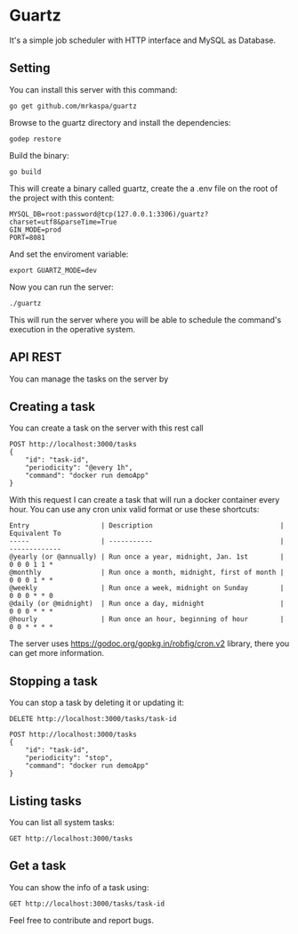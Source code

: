 # Guartz
It's a simple job scheduler with HTTP interface and MySQL as Database.

## Setting

You can install this server with this command:
```
go get github.com/mrkaspa/guartz
```
Browse to the guartz directory and install the dependencies:

```
godep restore
```
Build the binary:
```
go build
```
This will create a binary called guartz, create the a .env file on the root of the project with this content:
```
MYSQL_DB=root:password@tcp(127.0.0.1:3306)/guartz?charset=utf8&parseTime=True
GIN_MODE=prod
PORT=8081
```
And set the enviroment variable:
```
export GUARTZ_MODE=dev
```
Now you can run the server:
```
./guartz
```
This will run the server where you will be able to schedule the command's execution in the operative system.

## API REST

You can manage the tasks on the server by

## Creating a task

You can create a task on the server with this rest call
```
POST http://localhost:3000/tasks
{
    "id": "task-id",
    "periodicity": "@every 1h",
    "command": "docker run demoApp"
}
```
With this request I can create a task that will run a docker container every hour. You can use any cron unix valid format or use these shortcuts:
```
Entry                  | Description                                | Equivalent To
-----                  | -----------                                | -------------
@yearly (or @annually) | Run once a year, midnight, Jan. 1st        | 0 0 0 1 1 *
@monthly               | Run once a month, midnight, first of month | 0 0 0 1 * *
@weekly                | Run once a week, midnight on Sunday        | 0 0 0 * * 0
@daily (or @midnight)  | Run once a day, midnight                   | 0 0 0 * * *
@hourly                | Run once an hour, beginning of hour        | 0 0 * * * *
```
The server uses https://godoc.org/gopkg.in/robfig/cron.v2 library, there you can get more information.

## Stopping a task

You can stop a task by deleting it or updating it:
```
DELETE http://localhost:3000/tasks/task-id
```
```
POST http://localhost:3000/tasks
{
    "id": "task-id",
    "periodicity": "stop",
    "command": "docker run demoApp"
}
```

## Listing tasks

You can list all system tasks:
```
GET http://localhost:3000/tasks
```

## Get a task

You can show the info of a task using:
```
GET http://localhost:3000/tasks/task-id
```

Feel free to contribute and report bugs.
